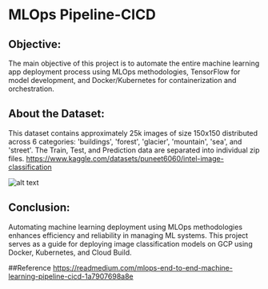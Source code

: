 # MLOps Pipeline-CICD

## Objective:
The main objective of this project is to automate the entire machine learning app deployment process using MLOps methodologies, TensorFlow for model development, and Docker/Kubernetes for containerization and orchestration. 

## About the Dataset:
This dataset contains approximately 25k images of size 150x150 distributed across 6 categories: 'buildings', 'forest', 'glacier', 'mountain', 'sea', and 'street'. The Train, Test, and Prediction data are separated into individual zip files.
https://www.kaggle.com/datasets/puneet6060/intel-image-classification

![alt text](https://cdn-images-1.readmedium.com/v2/resize:fit:800/1*CNlVRp08BleJgQIzF7tHOw.png)

## Conclusion:
Automating machine learning deployment using MLOps methodologies enhances efficiency and reliability in managing ML systems. This project serves as a guide for deploying image classification models on GCP using Docker, Kubernetes, and Cloud Build.

##Reference
https://readmedium.com/mlops-end-to-end-machine-learning-pipeline-cicd-1a7907698a8e
